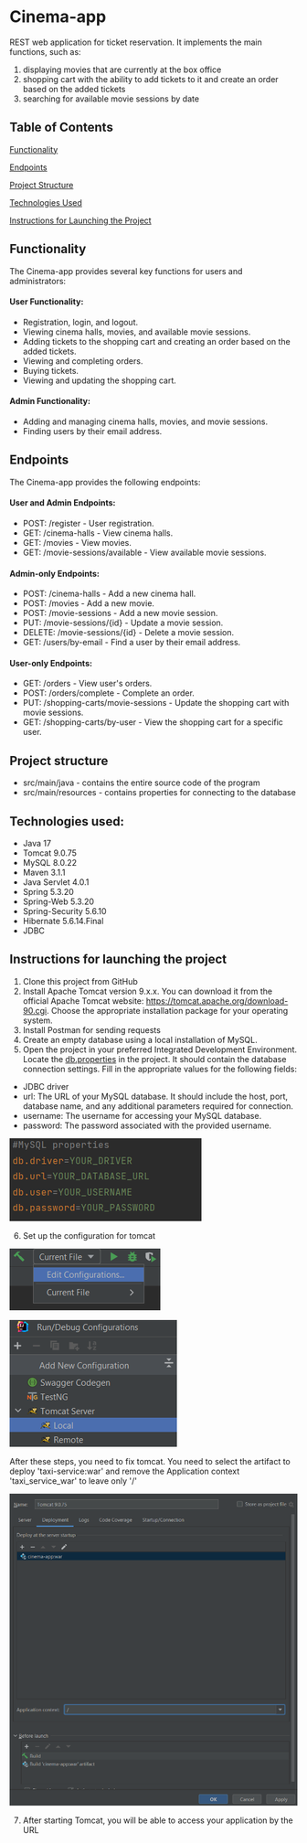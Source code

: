 # Cinema-app

REST web application for ticket reservation. It implements the main functions, such as:
1. displaying movies that are currently at the box office
2. shopping cart with the ability to add tickets to it and create an order based on the added tickets
3. searching for available movie sessions by date

## Table of Contents

[Functionality](#functionality)

[Endpoints](#endpoints)

[Project Structure](#project-structure)

[Technologies Used](#technologies-used)

[Instructions for Launching the Project](#instructions-for-launching-the-project)

## Functionality

The Cinema-app provides several key functions for users and administrators:

 #### User Functionality:

- Registration, login, and logout.
- Viewing cinema halls, movies, and available movie sessions.
- Adding tickets to the shopping cart and creating an order based on the added tickets.
- Viewing and completing orders.
- Buying tickets.
- Viewing and updating the shopping cart.

#### Admin Functionality:

- Adding and managing cinema halls, movies, and movie sessions.
- Finding users by their email address.

## Endpoints

The Cinema-app provides the following endpoints:

#### User and Admin Endpoints:

- POST: /register - User registration.
- GET: /cinema-halls - View cinema halls.
- GET: /movies - View movies.
- GET: /movie-sessions/available - View available movie sessions.

#### Admin-only Endpoints:

- POST: /cinema-halls - Add a new cinema hall.
- POST: /movies - Add a new movie.
- POST: /movie-sessions - Add a new movie session.
- PUT: /movie-sessions/{id} - Update a movie session.
- DELETE: /movie-sessions/{id} - Delete a movie session.
- GET: /users/by-email - Find a user by their email address.

#### User-only Endpoints:

- GET: /orders - View user's orders.
- POST: /orders/complete - Complete an order.
- PUT: /shopping-carts/movie-sessions - Update the shopping cart with movie sessions.
- GET: /shopping-carts/by-user - View the shopping cart for a specific user.

## Project structure

- src/main/java - contains the entire source code of the program 
- src/main/resources - contains properties for connecting to the database

## Technologies used:

- Java 17
- Tomcat 9.0.75
- MySQL 8.0.22
- Maven 3.1.1
- Java Servlet 4.0.1
- Spring 5.3.20
- Spring-Web 5.3.20
- Spring-Security 5.6.10
- Hibernate 5.6.14.Final
- JDBC

## Instructions for launching the project

1. Clone this project from GitHub
2. Install Apache Tomcat version 9.x.x. You can download it from the official Apache Tomcat website: https://tomcat.apache.org/download-90.cgi. Choose the appropriate installation package for your operating system. 
3. Install Postman for sending requests
4. Create an empty database using a local installation of MySQL.
5. Open the project in your preferred Integrated Development Environment. Locate the [db.properties](src/main/resources/db.properties) in the project. It should contain the database connection settings. Fill in the appropriate values for the following fields:
- JDBC driver
- url: The URL of your MySQL database. It should include the host, port, database name, and any additional parameters required for connection.
- username: The username for accessing your MySQL database.
- password: The password associated with the provided username.


![img.png](img.png)

6. Set up the configuration for tomcat

![img_1.png](img_1.png)

![img_2.png](img_2.png)

After these steps, you need to fix tomcat. You need to select the artifact to deploy 'taxi-service:war' and remove the Application context 'taxi_service_war' to leave only '/'

![img_4.png](img_4.png)

7. After starting Tomcat, you will be able to access your application by the URL
